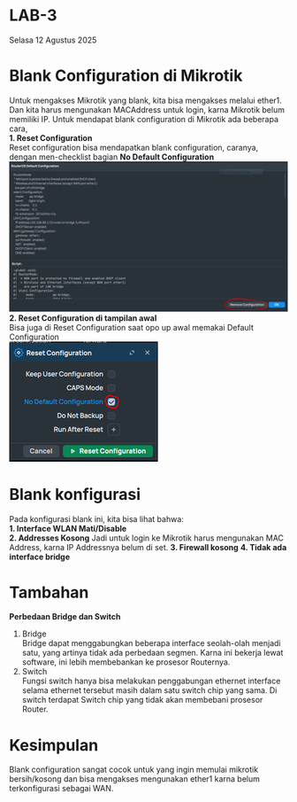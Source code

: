 # LAB-3
Selasa 12 Agustus 2025

# Blank Configuration di Mikrotik  
  Untuk mengakses Mikrotik yang blank, kita bisa mengakses melalui ether1. Dan kita harus mengunakan MACAddress untuk login, karna Mikrotik belum memiliki IP. Untuk mendapat blank configuration di Mikrotik ada beberapa cara,  
  **1. Reset Configuration**  
    Reset configuration bisa mendapatkan blank configuration, caranya, dengan men-checklist bagian **No Default Configuration**  
    ![nodef](ros.PNG)  
  **2. Reset Configuration di tampilan awal**  
    Bisa juga di Reset Configuration saat opo up awal memakai Default Configuration  
    ![yauda](reset.PNG)  
# Blank konfigurasi  
  Pada konfigurasi blank ini, kita bisa lihat bahwa:  
  **1. Interface WLAN Mati/Disable**  
  **2. Addresses Kosong**
    Jadi untuk login ke Mikrotik harus mengunakan MAC Address, karna IP Addressnya belum di set.
  **3. Firewall kosong**
  **4. Tidak ada interface bridge**
# Tambahan
**Perbedaan Bridge dan Switch**  
  1. Bridge  
     Bridge dapat menggabungkan beberapa interface seolah-olah menjadi satu, yang artinya tidak ada perbedaan segmen. Karna ini bekerja lewat software, ini lebih membebankan ke prosesor Routernya.  
  2. Switch  
     Fungsi switch hanya bisa melakukan penggabungan ethernet interface selama ethernet tersebut masih dalam satu switch chip yang sama. Di switch terdapat Switch chip yang tidak akan membebani prosesor Router.  
# Kesimpulan  
  Blank configuration sangat cocok untuk yang ingin memulai mikrotik bersih/kosong dan bisa mengakses mengunakan ether1 karna belum terkonfigurasi sebagai WAN.  
    
